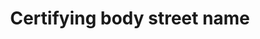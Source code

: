 ---
title: 'Certifying body street name'
slug: 'certification-certifying-body-street-name'
description: 'Full street name and number of an address'
required: False
module: 'Certifying body'
cluster: 'Certification'
policy: 'Free value. Single value only.'
---